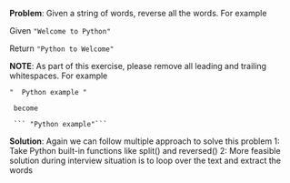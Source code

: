**Problem**: Given a string of words, reverse all the words. For example

Given
   ```"Welcome to Python"```

Return
    ```"Python to Welcome"```

**NOTE**: As part of this exercise, please remove all leading and trailing whitespaces. 
For example
   
   ``` "  Python example " ```

     become
     
     ``` "Python example"```

**Solution**: Again we can follow multiple approach to solve this problem
1: Take Python built-in functions like split() and reversed()
2: More feasible solution during interview situation is to loop over the text and extract the words



